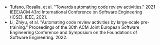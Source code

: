 * Tufano, Rosalia, et al. "Towards automating code review activities." 2021 IEEE/ACM 43rd International Conference on Software Engineering (ICSE). IEEE, 2021.
* Li, Zhiyu, et al. "Automating code review activities by large-scale pre-training." Proceedings of the 30th ACM Joint European Software Engineering Conference and Symposium on the Foundations of Software Engineering. 2022.

